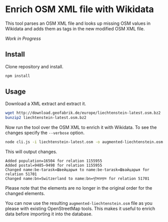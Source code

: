 # Enrich OSM XML file with Wikidata

This tool parses an OSM XML file and looks up missing OSM values
in Wikidata and adds them as tags in the new modified OSM XML file.

*Work in Progress*

## Install

Clone repository and install.

```bash
npm install
```

## Usage

Download a XML extract and extract it.

```bash
wget http://download.geofabrik.de/europe/liechtenstein-latest.osm.bz2
bunzip2 liechtenstein-latest.osm.bz2
```

Now run the tool over the OSM XML to enrich it with Wikidata.
To see the changes specify the `--verbose` option.

```bash
node cli.js -i liechtenstein-latest.osm -o augmented-liechtenstein.osm --verbose
```

This will output changes.

```
Added population=16504 for relation 1155955
Added postal=9485–9498 for relation 1155955
Changed name:be-tarask=Швейцарыя to name:be-tarask=Швайцарыя for relation 51701
Changed name:bn=Switzerland to name:bn=সুইজারল্যান্ড for relation 51701
```

Please note that the elements are no longer in the original order for the changed
elements.

You can now use the resulting `augmented-liechtenstein.osm` file as you please with
existing OpenStreetMap tools. This makes it useful to enrich data before importing
it into the database.
